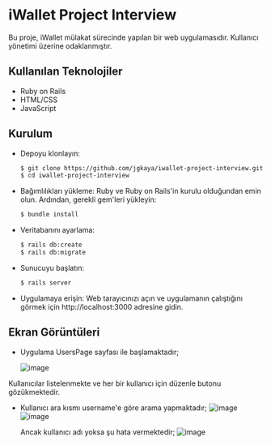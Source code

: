 # iWallet Project Interview

Bu proje, iWallet mülakat sürecinde yapılan bir web uygulamasıdır. Kullanıcı yönetimi üzerine odaklanmıştır.

## Kullanılan Teknolojiler

- Ruby on Rails
- HTML/CSS
- JavaScript

## Kurulum

- Depoyu klonlayın:
  ```bash
  $ git clone https://github.com/jgkaya/iwallet-project-interview.git
  $ cd iwallet-project-interview
- Bağımlılıkları yükleme:
  Ruby ve Ruby on Rails'in kurulu olduğundan emin olun. Ardından, gerekli gem'leri yükleyin:
  ```bash
  $ bundle install
- Veritabanını ayarlama:
  ```bash
  $ rails db:create
  $ rails db:migrate
- Sunucuyu başlatın:
  ```bash
  $ rails server
- Uygulamaya erişin:
  Web tarayıcınızı açın ve uygulamanın çalıştığını görmek için http://localhost:3000 adresine gidin.

## Ekran Görüntüleri

- Uygulama UsersPage sayfası ile başlamaktadır;

  ![image](https://github.com/jgkaya/iwallet-project-interview/assets/147056872/8b5c4055-7d79-489f-b79e-2e8017dddd8a)

Kullanıcılar listelenmekte ve her bir kullanıcı için düzenle butonu gözükmektedir. 

- Kullanıcı ara kısmı username'e göre arama yapmaktadır;
  ![image](https://github.com/jgkaya/iwallet-project-interview/assets/147056872/fcea4bc8-55c1-4f3b-ba73-b3d4a9d97646)
  ![image](https://github.com/jgkaya/iwallet-project-interview/assets/147056872/910d20ab-e11c-443d-b83c-5810b0316d3b)

  Ancak kullanıcı adı yoksa şu hata vermektedir;
  ![image](https://github.com/jgkaya/iwallet-project-interview/assets/147056872/6b5564eb-f066-49f2-9359-11c75bb0db14)



